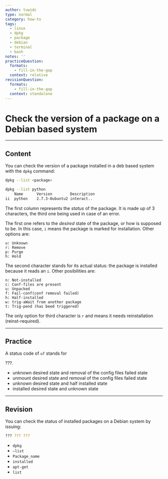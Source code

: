 ```yaml
---
author: tuwidc
type: normal
category: how-to
tags:
  - linux
  - dpkg
  - package
  - debian
  - terminal
  - bash
notes: ''
practiceQuestion:
  formats:
    - fill-in-the-gap
  context: relative
revisionQuestion:
  formats:
    - fill-in-the-gap
  context: standalone
---
```


# Check the version of a package on a Debian based system


---

## Content

You can check the version of a package installed in a deb based system with the `dpkg` command:

```bash
dpkg --list <package>
```

```bash
dpkg --list python
    Name      Version        Description
ii  python    2.7.3-0ubuntu2 interact..
```

The first column represents the *status* of the package. It is made up of 3 characters, the third one being used in case of an error.

The first one refers to the *desired* state of the package, or how is supposed to be. In this case, `i` means the package is marked for installation. Other options are:

```plain-text
u: Unknown
r: Remove
p: Purge
h: Hold
```

The second character stands for its actual status: the package is installed because it reads an `i`. Other posibilities are:

```plain-text
n: Not-installed
c: Conf-files are present
u: Unpacked
f: Fail-conf(conf removal failed)
h: Half-installed
w: trig-aWait from another package
t: Trig-pend (has beed triggered)
```

The only option for third character is `r` and means it needs reinstallation (reinst-required).


---

## Practice

A status code of `uf` stands for 

???.

- unknown desired state and removal of the config files failed state
- unmount desired state and removal of the config files failed state
- unknown desired state and half installed state
- installed desired state and unknown state


---

## Revision

You can check the status of installed packages on a Debian system by issuing:

```bash
??? ??? ???
```

- `dpkg`
- `—list`
- `Package_name`
- `installed`
- `apt-get`
- `list`
